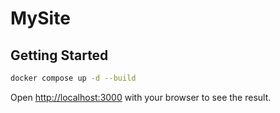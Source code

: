 # MySite

## Getting Started

```bash
docker compose up -d --build
```

Open [http://localhost:3000](http://localhost:3000) with your browser to see the result.
